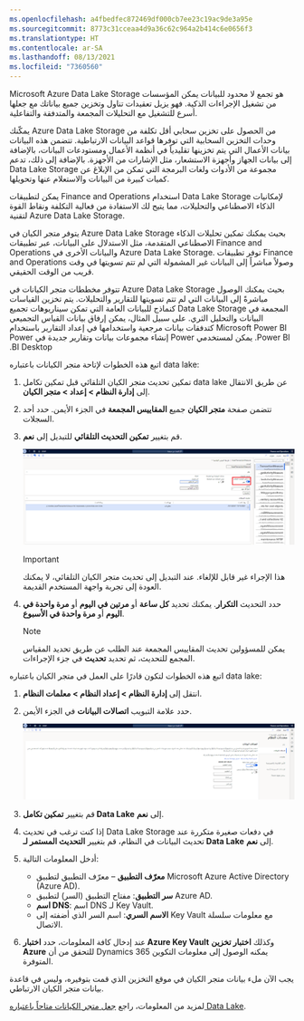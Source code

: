```yaml
---
ms.openlocfilehash: a4fbedfec872469df000cb7ee23c19ac9de3a95e
ms.sourcegitcommit: 8773c31cceaa4d9a36c62c964a2b414c6e0656f3
ms.translationtype: HT
ms.contentlocale: ar-SA
ms.lasthandoff: 08/13/2021
ms.locfileid: "7360560"
---
```

Microsoft Azure Data Lake Storage هو تجمع لا محدود للبيانات يمكن المؤسسات من تشغيل الإجراءات الذكية. فهو يزيل تعقيدات تناول وتخزين جميع بياناتك مع جعلها أسرع للتشغيل مع التحليلات المجمعة والمتدفقة والتفاعلية. 

يمكّنك Azure Data Lake Storage من الحصول على تخزين سحابي أقل تكلفة من وحدات التخزين السحابية التي توفرها قواعد البيانات الارتباطية. تتضمن هذه البيانات بيانات الأعمال التي يتم تخزينها تقليدياً في أنظمة الأعمال ومستودعات البيانات، بالإضافة إلى بيانات الجهاز وأجهزة الاستشعار، مثل الإشارات من الأجهزة. بالإضافة إلى ذلك، تدعم Data Lake Storage مجموعة من الأدوات ولغات البرمجة التي تمكن من الإبلاغ عن كميات كبيرة من البيانات والاستعلام عنها وتحويلها. 

يمكن لتطبيقات Finance and Operations استخدام Data Lake Storage لإمكانيات الذكاء الاصطناعي والتحليلات، مما يتيح لك الاستفادة من فعالية التكلفة ونقاط القوة لتقنية Azure Data Lake Storage. 

يتوفر متجر الكيان في Azure Data Lake Storage بحيث يمكنك تمكين تحليلات الذكاء الاصطناعي المتقدمة، مثل الاستدلال على البيانات، عبر تطبيقات Finance and Operations والبيانات الأخرى في Azure Data Lake Storage. توفر تطبيقات Finance and Operations وصولاً مباشراً إلى البيانات غير المشمولة التي لم تتم تسويتها في وقت قريب من الوقت الحقيقي. 

تتوفر مخططات متجر الكيانات في Azure Data Lake Storage بحيث يمكنك الوصول مباشرةً إلى البيانات التي لم تتم تسويتها للتقارير والتحليلات. يتم تخزين القياسات المجمعة‬‏‫ في Data Lake Storage كنماذج للبيانات العامة التي تمكن سيناريوهات تجميع البيانات والتحليل الثري. على سبيل المثال، يمكن إرفاق بيانات القياس التجميعي Microsoft Power BI كتدفقات بيانات مرجعية واستخدامها في إعداد التقارير باستخدام Power BI. يمكن لمستخدمي Power إنشاء مجموعات بيانات وتقارير جديدة في Power BI Desktop.

اتبع هذه الخطوات لإتاحة متجر الكيانات باعتباره data lake:

1.  تمكين تحديث متجر الكيان التلقائي قبل تمكين تكامل data lake عن طريق الانتقال إلى **إدارة النظام > إعداد > متجر الكيان**. 
2.  تتضمن صفحة **متجر الكيان** جميع **المقاييس المجمعة** في الجزء الأيمن. حدد أحد السجلات. 
3.  قم بتغيير **تمكين التحديث التلقائي** للتبديل إلى **نعم**. 

    [ ![لقطة شاشة من خيار التبديل المُمكّن للتحديث التلقائي المعين على "نعم".](../media/refresh-ss.png) ](../media/refresh-ss.png#lightbox)
 
    > [!IMPORTANT]
    > هذا الإجراء غير قابل للإلغاء. عند التبديل إلى تحديث متجر الكيان التلقائي، لا يمكنك العودة إلى تجربة واجهة المستخدم القديمة. 
    
4.  حدد التحديث **التكرار**. يمكنك تحديد **كل ساعة** أو **مرتين في اليوم** أو **مرة واحدة في اليوم** أو **مرة واحدة في الأسبوع**. 

    > [!NOTE]
    > يمكن للمسؤولين تحديث المقاييس المجمعة عند الطلب عن طريق تحديد المقياس المجمع للتحديث، ثم تحديد **تحديث** في جزء الإجراءات. 

اتبع هذه الخطوات لتكون قادرًا على العمل في متجر الكيان باعتباره data lake:

1.  انتقل إلى **إدارة النظام > إعداد النظام > معلمات النظام**.
2.  حدد علامة التبويب **اتصالات البيانات** في الجزء الأيمن. 

    [ ![لقطة شاشة لصفحة معلمات النظام، تظهر منطقة اتصالات البيانات.](../media/connections-ss.png) ](../media/connections-ss.png#lightbox) 

3.  قم بتغيير **تمكين تكامل Data Lake** إلى **نعم**. 
4.  إذا كنت ترغب في تحديث Data Lake Storage في دفعات صغيرة متكررة عند تحديث البيانات في النظام، قم بتغيير **التحديث المستمر لـ Data Lake** إلى **نعم**. 
5.  أدخل المعلومات التالية:
    - **معرّف التطبيق** – معرّف التطبيق لتطبيق Microsoft Azure Active Directory (Azure AD).
    - **سر التطبيق**: مفتاح التطبيق (السر) لتطبيق Azure AD.
    - **اسم DNS**: اسم DNS لـ Key Vault. 
    - **الاسم السري**: اسم السر الذي أضفته إلى Key Vault مع معلومات سلسلة الاتصال.
6.  عند إدخال كافة المعلومات، حدد **اختبار Azure Key Vault** وكذلك **اختبار تخزين Azure** للتحقق من أن Dynamics 365 يمكنه الوصول إلى معلومات التكوين المتوفرة. 

يجب الآن ملء بيانات متجر الكيان في موقع التخزين الذي قمت بتوفيره، وليس في قاعدة بيانات متجر الكيان الارتباطي.

لمزيد من المعلومات، راجع [جعل متجر الكيانات متاحاً باعتباره Data Lake](/dynamics365/fin-ops-core/dev-itpro/data-entities/entity-store-data-lake/?azure-portal=true).

